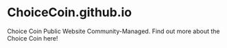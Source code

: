 # ChoiceCoin.github.io
Choice Coin Public Website
Community-Managed. Find out more about the Choice Coin here!
